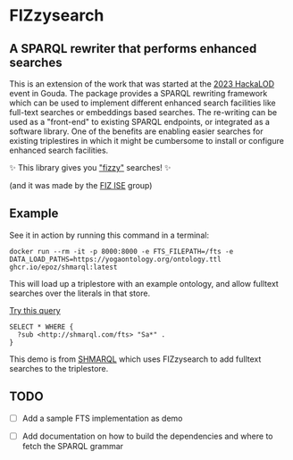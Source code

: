 # FIZzysearch

## A SPARQL rewriter that performs enhanced searches

This is an extension of the work that was started at the [2023 HackaLOD](https://github.com/ISE-FIZKarlsruhe/hackaLOD23) event in Gouda.
The package provides a SPARQL rewriting framework which can be used to implement different enhanced search facilities like full-text searches or embeddings based searches. The re-writing can be used as a "front-end" to existing SPARQL endpoints, or integrated as a software library.
One of the benefits are enabling easier searches for existing triplestires in which it might be cumbersome to install or configure enhanced search facilities.

✨ This library gives you ["fizzy"](https://en.wiktionary.org/wiki/fizzy) searches! ✨

(and it was made by the [FIZ ISE](https://www.fiz-karlsruhe.de/en/forschung/information-service-engineering) group)

## Example

See it in action by running this command in a terminal:

```shell
docker run --rm -it -p 8000:8000 -e FTS_FILEPATH=/fts -e DATA_LOAD_PATHS=https://yogaontology.org/ontology.ttl ghcr.io/epoz/shmarql:latest
```

This will load up a triplestore with an example ontology, and allow fulltext searches over the literals in that store.

[Try this query](http://localhost:8000/sparql#query=SELECT%20*%20WHERE%20%7B%0A%20%20%3Fsub%20%3Chttp%3A%2F%2Fshmarql.com%2Ffts%3E%20%22Sa*%22%20.%0A%7D&endpoint=http%3A%2F%2Flocalhost%3A8000%2Fsparql&requestMethod=POST&tabTitle=Query&headers=%7B%7D&contentTypeConstruct=application%2Fn-triples%2C*%2F*%3Bq%3D0.9&contentTypeSelect=application%2Fsparql-results%2Bjson%2C*%2F*%3Bq%3D0.9&outputFormat=table)

```sparql
SELECT * WHERE {
  ?sub <http://shmarql.com/fts> "Sa*" .
}
```

This demo is from [SHMARQL](https://github.com/epoz/shmarql) which uses FIZzysearch to add fulltext searches to the triplestore.

## TODO

- [ ] Add a sample FTS implementation as demo

- [ ] Add documentation on how to build the dependencies and where to fetch the SPARQL grammar
